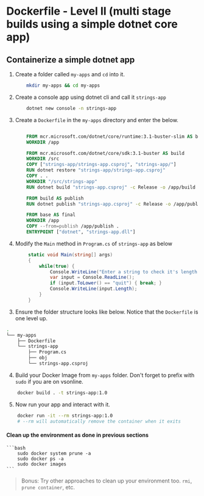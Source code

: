 # Dockerfile - Level II (multi stage builds using a simple dotnet core app)

## Containerize a simple dotnet app

1. Create a folder called `my-apps` and `cd` into it.

    ```bash
        mkdir my-apps && cd my-apps
    ```

2. Create a console app using dotnet cli and call it `strings-app`

    ```bash
        dotnet new console -n strings-app 
    ```

3. Create a `Dockerfile` in the `my-apps` directory and enter the below.

    ```Dockerfile

        FROM mcr.microsoft.com/dotnet/core/runtime:3.1-buster-slim AS base
        WORKDIR /app

        FROM mcr.microsoft.com/dotnet/core/sdk:3.1-buster AS build
        WORKDIR /src
        COPY ["strings-app/strings-app.csproj", "strings-app/"]
        RUN dotnet restore "strings-app/strings-app.csproj"
        COPY . .
        WORKDIR "/src/strings-app"
        RUN dotnet build "strings-app.csproj" -c Release -o /app/build

        FROM build AS publish
        RUN dotnet publish "strings-app.csproj" -c Release -o /app/publish

        FROM base AS final
        WORKDIR /app
        COPY --from=publish /app/publish .
        ENTRYPOINT ["dotnet", "strings-app.dll"]

    ```

2. Modify the `Main` method in `Program.cs` of `strings-app` as below

```csharp
        static void Main(string[] args)
        {
            while(true) {            
                Console.WriteLine("Enter a string to check it's length or type quit to exit the app:");
                var input = Console.ReadLine();
                if (input.ToLower() == "quit") { break; }
                Console.WriteLine(input.Length);
            }
        }
```

3. Ensure the folder structure looks like below. Notice that the `Dockerfile` is one level up.

```bash
.
└── my-apps
    ├── Dockerfile
    └── strings-app
        ├── Program.cs
        ├── obj             
        └── strings-app.csproj
```

4. Build your Docker Image from `my-apps` folder. Don't forget to prefix with `sudo` if you are on vsonline.

```bash
    docker build . -t strings-app:1.0    
```

5. Now run your app and interact with it.

```bash
    docker run -it --rm strings-app:1.0
    # --rm will automatically remove the container when it exits
```

#### Clean up the environment as done in previous sections

    ```bash
        sudo docker system prune -a
        sudo docker ps -a
        sudo docker images
    ```
> Bonus: Try other approaches to clean up your environment too. `rmi`, `prune container`, etc.
